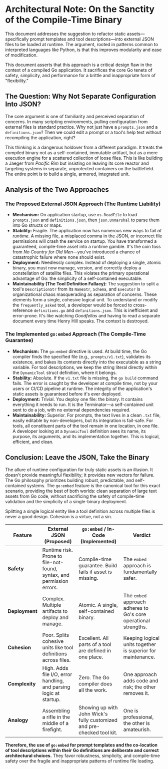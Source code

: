 # Architectural Note: On the Sanctity of the Compile-Time Binary

This document addresses the suggestion to refactor static assets—specifically prompt templates and tool descriptions—into external JSON files to be loaded at runtime. The argument, rooted in patterns common to interpreted languages like Python, is that this improves modularity and ease of modification.

This document asserts that this approach is a critical design flaw in the context of a compiled Go application. It sacrifices the core Go tenets of safety, simplicity, and performance for a brittle and inappropriate form of "flexibility."

## The Question: Why Not Separate Configuration Into JSON?

The core argument is one of familiarity and perceived separation of concerns. In many scripting environments, pulling configuration from external files is standard practice. Why not just have a `prompts.json` and a `definitions.json`? Then we could edit a prompt or a tool's help text without recompiling the application, right?

This thinking is a dangerous holdover from a different paradigm. It treats the compiled binary not as a self-contained, immutable artifact, but as a mere execution engine for a scattered collection of loose files. This is like building a Jaeger from *Pacific Rim* but insisting on leaving its core reactor and targeting systems in separate, unprotected containers on the battlefield. The entire point is to build a single, armored, integrated unit.

## Analysis of the Two Approaches

### The Proposed External JSON Approach (The Runtime Liability)

-   **Mechanism:** On application startup, use `os.ReadFile` to load `prompts.json` and `definitions.json`, then `json.Unmarshal` to parse them into Go structs or maps.
-   **Stability:** Fragile. The application now has numerous new ways to fail *at runtime*. A missing file, a misplaced comma in the JSON, or incorrect file permissions will crash the service on startup. You have transformed a guaranteed, compile-time asset into a runtime gamble. It's the coin toss from *No Country for Old Men*—you've introduced a chance of catastrophic failure where none should exist.
-   **Deployment:** Needlessly complex. Instead of deploying a single, atomic binary, you must now manage, version, and correctly deploy a constellation of satellite files. This violates the primary operational advantage of Go: the simplicity of a self-contained executable.
-   **Maintainability (The Tool Definition Fallacy):** The suggestion to split a tool's `DescriptionStr` from its `NameStr`, `Schema`, and `Executor` is organizational chaos masquerading as separation of concerns. These elements form a single, cohesive logical unit. To understand or modify the `frequently_asked` tool, a developer would be forced to cross-reference `definitions.go` and `definitions.json`. This is inefficient and error-prone. It's like watching *Goodfellas* and having to read a separate document every time Henry Hill speaks. The context is destroyed.

### The Implemented `go:embed` Approach (The Compile-Time Guarantee)

-   **Mechanism:** The `go:embed` directive is used. At build time, the Go compiler finds the specified file (e.g., `prompts/v1.txt`), validates its existence, and bakes its contents directly into the executable as a string variable. For tool descriptions, we keep the string literal directly within the `DynamicTool` struct definition, where it belongs.
-   **Stability:** Absolute. If the `v1.txt` file is missing, the `go build` command fails. The error is caught by the developer at compile time, not by your users or CI/CD pipeline at runtime. The integrity of the application's static assets is guaranteed before it's ever deployed.
-   **Deployment:** Trivial. You deploy one file: the binary. It contains everything it needs to run. It is the Terminator—a self-contained unit sent to do a job, with no external dependencies required.
-   **Maintainability:** Superior. For prompts, the text lives in a clean `.txt` file, easily editable by non-developers, but its integration is fail-safe. For tools, all constituent parts of the tool remain in one location, in one file. A developer looking at a `DynamicTool` definition sees its name, its purpose, its arguments, and its implementation together. This is logical, efficient, and clean.

## Conclusion: Leave the JSON, Take the Binary

The allure of runtime configuration for truly static assets is an illusion. It doesn't provide meaningful flexibility; it provides new vectors for failure. The Go philosophy prioritizes building robust, predictable, and self-contained systems. The `go:embed` feature is the canonical tool for this exact scenario, providing the best of both worlds: clean separation of large text assets from Go code, without sacrificing the safety of compile-time validation and the simplicity of a single-binary deployment.

Splitting a single logical entity like a tool definition across multiple files is never a good design. Cohesion is a virtue, not a sin.

| Feature         | External JSON (Proposed)                                     | `go:embed` / In-Code (Implemented)                                    | Verdict                                                                           |
| --------------- | ------------------------------------------------------------ | --------------------------------------------------------------------- | --------------------------------------------------------------------------------- |
| **Safety**      | Runtime risk. Prone to file-not-found, syntax, and permission errors. | Compile-time guarantee. Build fails if asset is missing.              | The `embed` approach is fundamentally safer.                                      |
| **Deployment**  | Complex. Multiple artifacts to deploy and manage.            | Atomic. A single, self-contained binary.                              | The `embed` approach adheres to Go's core operational strengths.                    |
| **Cohesion**    | Poor. Splits cohesive units like tool definitions across files. | Excellent. All parts of a tool are defined in one place.              | Keeping logical units together is superior for maintenance.                       |
| **Complexity**  | High. Adds file I/O, error handling, and parsing logic at startup. | Zero. The Go compiler does all the work.                              | One approach adds code and risk; the other removes it.                            |
| **Analogy**     | Assembling a rifle in the middle of a firefight.             | Showing up with John Wick's fully customized and pre-checked tool kit. | One is professional, the other is amateurish.                                     |

**Therefore, the use of `go:embed` for prompt templates and the co-location of tool descriptions within their Go definitions are deliberate and correct architectural choices.** They favor robustness, simplicity, and compile-time safety over the fragile and inappropriate patterns of runtime file loading.
